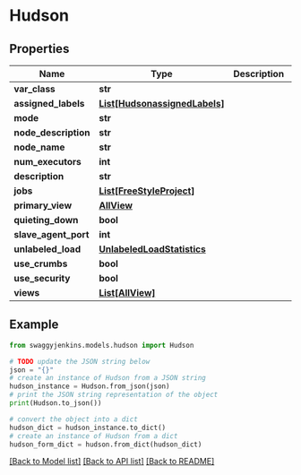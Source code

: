 # Hudson


## Properties

Name | Type | Description | Notes
------------ | ------------- | ------------- | -------------
**var_class** | **str** |  | [optional] 
**assigned_labels** | [**List[HudsonassignedLabels]**](HudsonassignedLabels.md) |  | [optional] 
**mode** | **str** |  | [optional] 
**node_description** | **str** |  | [optional] 
**node_name** | **str** |  | [optional] 
**num_executors** | **int** |  | [optional] 
**description** | **str** |  | [optional] 
**jobs** | [**List[FreeStyleProject]**](FreeStyleProject.md) |  | [optional] 
**primary_view** | [**AllView**](AllView.md) |  | [optional] 
**quieting_down** | **bool** |  | [optional] 
**slave_agent_port** | **int** |  | [optional] 
**unlabeled_load** | [**UnlabeledLoadStatistics**](UnlabeledLoadStatistics.md) |  | [optional] 
**use_crumbs** | **bool** |  | [optional] 
**use_security** | **bool** |  | [optional] 
**views** | [**List[AllView]**](AllView.md) |  | [optional] 

## Example

```python
from swaggyjenkins.models.hudson import Hudson

# TODO update the JSON string below
json = "{}"
# create an instance of Hudson from a JSON string
hudson_instance = Hudson.from_json(json)
# print the JSON string representation of the object
print(Hudson.to_json())

# convert the object into a dict
hudson_dict = hudson_instance.to_dict()
# create an instance of Hudson from a dict
hudson_form_dict = hudson.from_dict(hudson_dict)
```
[[Back to Model list]](../README.md#documentation-for-models) [[Back to API list]](../README.md#documentation-for-api-endpoints) [[Back to README]](../README.md)


